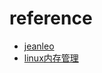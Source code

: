 # reference

- [jeanleo](https://www.jeanleo.com/)
- [linux内存管理](https://cloud.tencent.com/developer/information/linux%2064%20%E5%86%85%E5%AD%98%E7%AE%A1%E7%90%86)


